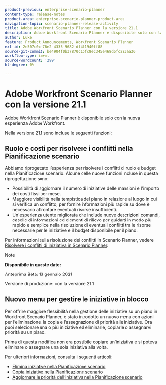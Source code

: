 ```yaml
---
product-previous: enterprise-scenario-planner
content-type: release-notes
product-area: enterprise-scenario-planner-product-area
navigation-topic: scenario-planner-release-activity
title: Adobe Workfront Scenario Planner con la versione 21.1
description: Adobe Workfront Scenario Planner è disponibile solo con la nuova esperienza Adobe Workfront.
author: Luke
feature: Product Announcements, Workfront Scenario Planner
exl-id: 2e507c0c-76e2-4335-9682-df4f1940ff88
source-git-commit: be4904f0b37870c1bfc8ec345e468d5fc283aa36
workflow-type: tm+mt
source-wordcount: '299'
ht-degree: 0%

---
```


# Adobe Workfront Scenario Planner con la versione 21.1

Adobe Workfront Scenario Planner è disponibile solo con la nuova esperienza Adobe Workfront.

Nella versione 21.1 sono incluse le seguenti funzioni:

## Ruolo e costi per risolvere i conflitti nella Pianificazione scenario

Abbiamo riprogettato l’esperienza per risolvere i conflitti di ruolo e budget nella Pianificazione scenario. Alcune delle nuove funzioni incluse in questa riprogettazione sono:

* Possibilità di aggiornare il numero di iniziative delle mansioni e l&#39;importo dei costi fissi per mese.
* Maggiore visibilità nella tempistica del piano in relazione al luogo in cui si verifica un conflitto, per fornire informazioni più rapide su dove è necessario affrontare eventuali risorse insufficienti.
* Un&#39;esperienza utente migliorata che include nuove descrizioni comandi, caselle di informazioni ed elementi di rilievo per guidarti in modo più rapido e semplice nella risoluzione di eventuali conflitti tra le risorse necessarie per le iniziative e il budget disponibile per il piano.

Per informazioni sulla risoluzione dei conflitti in Scenario Planner, vedere [Risolvere i conflitti di iniziativa in Scenario Planner](../../../scenario-planner/resolve-conflicts-in-sp.md).

>[!NOTE]
>
>**Disponibile in queste date:**
>
>Anteprima Beta: 13 gennaio 2021
>
>Versione di produzione: con la versione 21.1

## Nuovo menu per gestire le iniziative in blocco

Per offrire maggiore flessibilità nella gestione delle iniziative su un piano in Workfront Scenario Planner, è stato introdotto un nuovo menu con azioni per l’eliminazione, la copia e l’assegnazione di priorità alle iniziative. Ora puoi selezionare una o più iniziative ed eliminarle, copiarle o assegnarvi priorità su un piano.

Prima di questa modifica non era possibile copiare un’iniziativa e si poteva eliminare o assegnare una sola iniziativa alla volta.

Per ulteriori informazioni, consulta i seguenti articoli:

* [Elimina iniziative nella Pianificazione scenario](../../../scenario-planner/delete-initiatives.md)
* [Copia iniziative nella Pianificazione scenario](../../../scenario-planner/copy-initiatives.md)
* [Aggiornare le priorità dell’iniziativa nella Pianificazione scenario](../../../scenario-planner/prioritize-initiatives.md)

